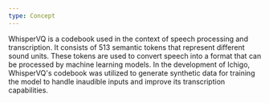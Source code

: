 ```yaml
---
type: Concept
---
```


WhisperVQ is a codebook used in the context of speech processing and transcription. It consists of 513 semantic tokens that represent different sound units. These tokens are used to convert speech into a format that can be processed by machine learning models. In the development of Ichigo, WhisperVQ's codebook was utilized to generate synthetic data for training the model to handle inaudible inputs and improve its transcription capabilities.